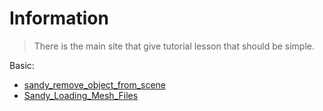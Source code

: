 # Information #
> There is the main site that give tutorial lesson that should be simple.

Basic:
  * [sandy\_remove\_object\_from\_scene](sandy_remove_object_from_scene.md)
  * [Sandy\_Loading\_Mesh\_Files](Sandy_Loading_Mesh_Files.md)